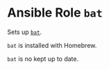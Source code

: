 # Ansible Role `bat`

Sets up [`bat`](https://github.com/sharkdp/bat).

`bat` is installed with Homebrew.

`bat` is no kept up to date.
